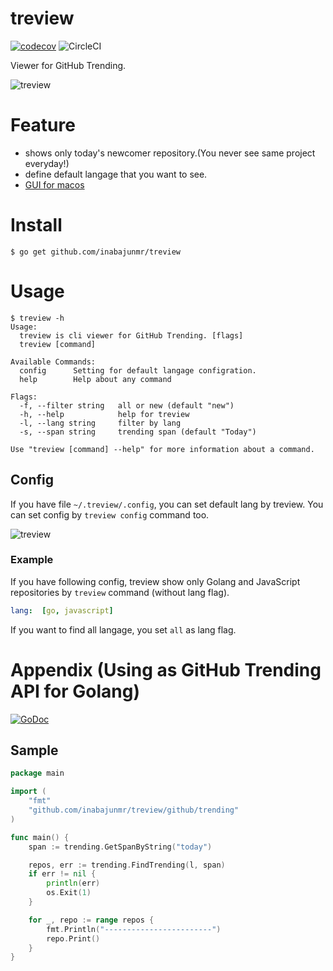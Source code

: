 # treview

[![codecov](https://codecov.io/gh/inabajunmr/treview/branch/master/graph/badge.svg)](https://codecov.io/gh/inabajunmr/treview)
![CircleCI](https://circleci.com/gh/inabajunmr/treview/tree/master.svg?style=svg)

Viewer for GitHub Trending.

![treview](https://user-images.githubusercontent.com/10000393/46803178-6ea89600-cd9a-11e8-8ca6-ad52c58ed942.gif)

# Feature

* shows only today's newcomer repository.(You never see same project everyday!)
* define default langage that you want to see.
* [GUI for macos](https://github.com/inabajunmr/treview/releases)

# Install
```
$ go get github.com/inabajunmr/treview
```

# Usage
```
$ treview -h
Usage:
  treview is cli viewer for GitHub Trending. [flags]
  treview [command]

Available Commands:
  config      Setting for default langage configration.
  help        Help about any command

Flags:
  -f, --filter string   all or new (default "new")
  -h, --help            help for treview
  -l, --lang string     filter by lang
  -s, --span string     trending span (default "Today")

Use "treview [command] --help" for more information about a command.
```

## Config
If you have file `~/.treview/.config`, you can set default lang by treview.
You can set config by `treview config` command too.

![treview](https://user-images.githubusercontent.com/10000393/46802798-656af980-cd99-11e8-88fb-a91a72fbfcfd.gif)

### Example
If you have following config, treview show only Golang and JavaScript repositories by `treview` command (without lang flag).
```yaml
lang:  [go, javascript]
```

If you want to find all langage, you set `all` as lang flag.

# Appendix (Using as GitHub Trending API for Golang)
[![GoDoc](https://godoc.org/github.com/inabajunmr/treview/github?status.svg)](https://godoc.org/github.com/inabajunmr/treview/github)

## Sample
```go
package main

import (
	"fmt"
	"github.com/inabajunmr/treview/github/trending"
)

func main() {
	span := trending.GetSpanByString("today")

	repos, err := trending.FindTrending(l, span)
	if err != nil {
		println(err)
		os.Exit(1)
	}

	for _, repo := range repos {
		fmt.Println("------------------------")
		repo.Print()
	}
}
```
